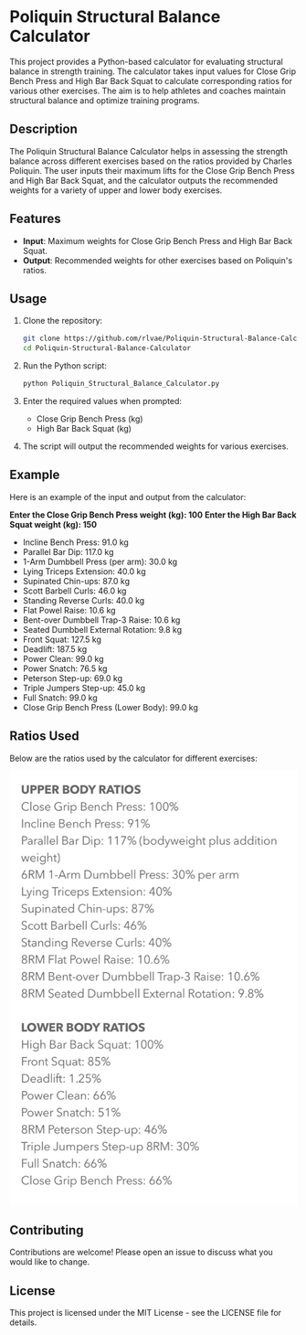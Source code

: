 # Poliquin Structural Balance Calculator

This project provides a Python-based calculator for evaluating structural balance in strength training. The calculator takes input values for Close Grip Bench Press and High Bar Back Squat to calculate corresponding ratios for various other exercises. The aim is to help athletes and coaches maintain structural balance and optimize training programs.

## Description

The Poliquin Structural Balance Calculator helps in assessing the strength balance across different exercises based on the ratios provided by Charles Poliquin. The user inputs their maximum lifts for the Close Grip Bench Press and High Bar Back Squat, and the calculator outputs the recommended weights for a variety of upper and lower body exercises.

## Features

- **Input**: Maximum weights for Close Grip Bench Press and High Bar Back Squat.
- **Output**: Recommended weights for other exercises based on Poliquin's ratios.

## Usage

1. Clone the repository:
    ```bash
    git clone https://github.com/rlvae/Poliquin-Structural-Balance-Calculator.git
    cd Poliquin-Structural-Balance-Calculator
    ```
2. Run the Python script:
    ```bash
    python Poliquin_Structural_Balance_Calculator.py
    ```

3. Enter the required values when prompted:
    - Close Grip Bench Press (kg)
    - High Bar Back Squat (kg)

4. The script will output the recommended weights for various exercises.

## Example

Here is an example of the input and output from the calculator:


**Enter the Close Grip Bench Press weight (kg): 100**
**Enter the High Bar Back Squat weight (kg): 150**

- Incline Bench Press: 91.0 kg
- Parallel Bar Dip: 117.0 kg
- 1-Arm Dumbbell Press (per arm): 30.0 kg
- Lying Triceps Extension: 40.0 kg
- Supinated Chin-ups: 87.0 kg
- Scott Barbell Curls: 46.0 kg
- Standing Reverse Curls: 40.0 kg
- Flat Powel Raise: 10.6 kg
- Bent-over Dumbbell Trap-3 Raise: 10.6 kg
- Seated Dumbbell External Rotation: 9.8 kg
- Front Squat: 127.5 kg
- Deadlift: 187.5 kg
- Power Clean: 99.0 kg
- Power Snatch: 76.5 kg
- Peterson Step-up: 69.0 kg
- Triple Jumpers Step-up: 45.0 kg
- Full Snatch: 99.0 kg
- Close Grip Bench Press (Lower Body): 99.0 kg


## Ratios Used

Below are the ratios used by the calculator for different exercises:

![Poliquin Structural Balance Ratios](image.png)

## Contributing

Contributions are welcome! Please open an issue to discuss what you would like to change.

## License

This project is licensed under the MIT License - see the LICENSE file for details.
